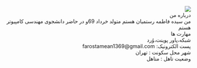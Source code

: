 
 <div dir="rtl">
 <img src="\">
 <br>
 درباره من
 <br>
  من سیده فاطمه رستمیان هستم متولد خرداد 69و در حاضر دانشجوی مهندسی کامپیوتر هستم
 <br>
 مهارت ها
 <br>
  شبکه،پاور پوینت،وُرد
 <br>
 پست الکترونیک: farostamean1369@gmail.com
 <br>
 شهر محل سکونت : تهران
 <br>
 وضعیت تاهل : متاهل
 </div>


